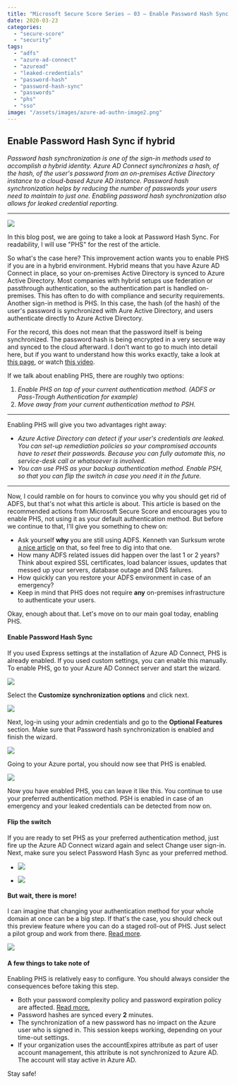```yaml
---
title: "Microsoft Secure Score Series – 03 – Enable Password Hash Sync if hybrid"
date: 2020-03-23
categories: 
  - "secure-score"
  - "security"
tags: 
  - "adfs"
  - "azure-ad-connect"
  - "azuread"
  - "leaked-credentials"
  - "password-hash"
  - "password-hash-sync"
  - "passwords"
  - "phs"
  - "sso"
image: "/assets/images/azure-ad-authn-image2.png"
---
```


## Enable Password Hash Sync if hybrid

_Password hash synchronization is one of the sign-in methods used to accomplish a hybrid identity. Azure AD Connect synchronizes a hash, of the hash, of the user's password from an on-premises Active Directory instance to a cloud-based Azure AD instance. Password hash synchronization helps by reducing the number of passwords your users need to maintain to just one. Enabling password hash synchronization also allows for leaked credential reporting._

* * *

![](/assets/images/azure-ad-authn-image2.png)

In this blog post, we are going to take a look at Password Hash Sync. For readability, I will use "PHS" for the rest of the article.

So what's the case here? This improvement action wants you to enable PHS if you are in a hybrid environment. Hybrid means that you have Azure AD Connect in place, so your on-premises Active Directory is synced to Azure Active Directory. Most companies with hybrid setups use federation or passthrough authentication, so the authentication part is handled on-premises. This has often to do with compliance and security requirements. Another sign-in method is PHS. In this case, the hash (of the hash) of the user's password is synchronized with Aure Active Directory, and users authenticate directly to Azure Active Directory.

For the record, this does not mean that the password itself is being synchronized. The password hash is being encrypted in a very secure way and synced to the cloud afterward. I don't want to go to much into detail here, but if you want to understand how this works exactly, take a look at [this page](https://docs.microsoft.com/en-us/azure/active-directory/hybrid/how-to-connect-password-hash-synchronization#detailed-description-of-how-password-hash-synchronization-works), or watch [this video](https://www.youtube.com/watch?v=H0tG7fJk3F0&feature=emb_logo).

If we talk about enabling PHS, there are roughly two options:

1. _Enable PHS on top of your current authentication method. (ADFS or Pass-Trough Authentication for example)_
2. _Move away from your current authentication method to PSH._

* * *

Enabling PHS will give you two advantages right away:

- _Azure Active Directory can detect if your user's credentials are leaked. You can set-up remediation policies so your compromised accounts have to reset their passwords. Because you can fully automate this, no service-desk call or whatsoever is involved._
- _You can use PHS as your backup authentication method. Enable PSH, so that you can flip the switch in case you need it in the future._

* * *

Now, I could ramble on for hours to convince you why you should get rid of ADFS, but that's not what this article is about. This article is based on the recommended actions from Microsoft Secure Score and encourages you to enable PHS, not using it as your default authentication method. But before we continue to that, I'll give you something to chew on:

- Ask yourself **why** you are still using ADFS. Kenneth van Surksum wrote [a nice article](https://www.vansurksum.com/2019/08/05/ask-yourself-if-you-still-really-need-adfs/) on that, so feel free to dig into that one.
- How many ADFS related issues did happen over the last 1 or 2 years? Think about expired SSL certificates, load balancer issues, updates that messed up your servers, database outage and DNS failures.
- How quickly can you restore your ADFS environment in case of an emergency?
- Keep in mind that PHS does not require **any** on-premises infrastructure to authenticate your users.

Okay, enough about that. Let's move on to our main goal today, enabling PHS.

#### Enable Password Hash Sync

If you used Express settings at the installation of Azure AD Connect, PHS is already enabled. If you used custom settings, you can enable this manually. To enable PHS, go to your Azure AD Connect server and start the wizard.

![](/assets/images/image-13.png)

Select the **Customize synchronization options** and click next.

![](/assets/images/mstsc_x30t1JDO9W.png)

Next, log-in using your admin credentials and go to the **Optional Features** section. Make sure that Password hash synchronization is enabled and finish the wizard.

![](/assets/images/mstsc_B0nPdV0RI9.png)

Going to your Azure portal, you should now see that PHS is enabled.

![](/assets/images/image-14.png)

Now you have enabled PHS, you can leave it like this. You continue to use your preferred authentication method. PSH is enabled in case of an emergency and your leaked credentials can be detected from now on.

#### Flip the switch

If you are ready to set PHS as your preferred authentication method, just fire up the Azure AD Connect wizard again and select Change user sign-in. Next, make sure you select Password Hash Sync as your preferred method.

- ![](/assets/images/mstsc_ctWIaiKeZC-1024x776.png)
    
- ![](/assets/images/1632227970-1024x722.png)
    

#### But wait, there is more!

I can imagine that changing your authentication method for your whole domain at once can be a big step. If that's the case, you should check out this preview feature where you can do a staged roll-out of PHS. Just select a pilot group and work from there. [Read more](https://docs.microsoft.com/en-us/azure/active-directory/hybrid/how-to-connect-staged-rollout).

![](/assets/images/image-15.png)

#### A few things to take note of

Enabling PHS is relatively easy to configure. You should always consider the consequences before taking this step.

- Both your password complexity policy and password expiration policy are affected. [Read more.](https://docs.microsoft.com/en-us/azure/active-directory/hybrid/how-to-connect-password-hash-synchronization#password-policy-considerations)
- Password hashes are synced every **2** minutes.
- The synchronization of a new password has no impact on the Azure user who is signed in. This session keeps working, depending on your time-out settings.
- If your organization uses the accountExpires attribute as part of user account management, this attribute is not synchronized to Azure AD. The account will stay active in Azure AD.

Stay safe!
